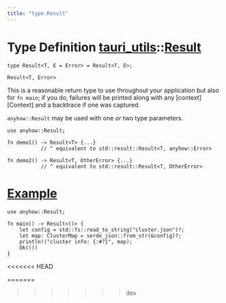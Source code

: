 ```yaml
---
title: "type.Result"
---
```


# Type Definition [tauri_utils](/docs/api/rust/tauri_utils/index.html)::​[Result](/docs/api/rust/tauri_utils/)

    type Result<T, E = Error> = Result<T, E>;

`Result<T, Error>`

This is a reasonable return type to use throughout your application but also for `fn main`; if you do, failures will be printed along with any \[context]\[Context] and a backtrace if one was captured.

`anyhow::Result` may be used with one _or_ two type parameters.

    use anyhow::Result;

    fn demo1() -> Result<T> {...}
               // ^ equivalent to std::result::Result<T, anyhow::Error>

    fn demo2() -> Result<T, OtherError> {...}
               // ^ equivalent to std::result::Result<T, OtherError>

# [Example](/docs/api/rust/tauri_utils/about:blank#example)

    use anyhow::Result;

    fn main() -> Result<()> {
        let config = std::fs::read_to_string("cluster.json")?;
        let map: ClusterMap = serde_json::from_str(&config)?;
        println!("cluster info: {:#?}", map);
        Ok(())
    }
<<<<<<< HEAD
      
=======
>>>>>>> dev

